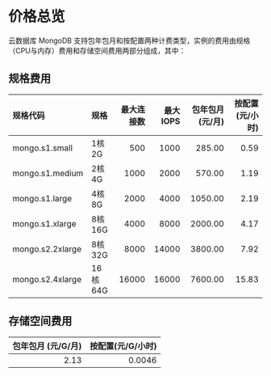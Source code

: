 # 价格总览

云数据库 MongoDB 支持包年包月和按配置两种计费类型，实例的费用由规格（CPU与内存）费用和存储空间费用两部分组成，其中：

## 规格费用

规格代码	| 规格	| 最大连接数	| 最大IOPS	 |包年包月(元/月) |	按配置(元/小时)
:---|:--- |---: |---: |---: |---: 
mongo.s1.small	| 1核2G	| 500	| 1000	| 285.00	| 0.59 
mongo.s1.medium	| 2核4G	| 1000	| 2000	| 570.00	| 1.19 
mongo.s1.large	| 4核8G	| 2000	| 4000	| 1050.00	| 2.19 
mongo.s1.xlarge	| 8核16G	| 4000	| 8000	| 2000.00	| 4.17 
mongo.s2.2xlarge	| 8核32G	| 8000	| 14000	| 3800.00	| 7.92 
mongo.s2.4xlarge	| 16核64G	| 16000	| 16000	| 7600.00	| 15.83

## 存储空间费用

包年包月 (元/G/月) | 按配置(元/G/小时)
---:|---:
2.13 | 0.0046
